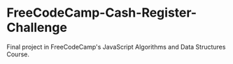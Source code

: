 # FreeCodeCamp-Cash-Register-Challenge
Final project in FreeCodeCamp's JavaScript Algorithms and Data Structures Course.
